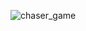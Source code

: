 ![chaser_game](https://user-images.githubusercontent.com/94359739/143090471-b840467f-43e4-43ea-9d98-26b859b51b25.jpg)


